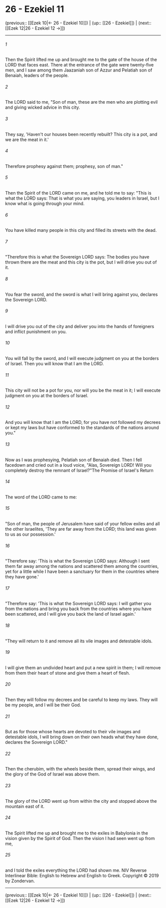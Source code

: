 # 26 - Ezekiel 11

(previous:: [[Ezek 10|← 26 - Ezekiel 10]]) | (up:: [[26 - Ezekiel]]) | (next:: [[Ezek 12|26 - Ezekiel 12 →]])

***


###### 1 
Then the Spirit lifted me up and brought me to the gate of the house of the LORD that faces east. There at the entrance of the gate were twenty-five men, and I saw among them Jaazaniah son of Azzur and Pelatiah son of Benaiah, leaders of the people. 

###### 2 
The LORD said to me, "Son of man, these are the men who are plotting evil and giving wicked advice in this city. 

###### 3 
They say, 'Haven't our houses been recently rebuilt? This city is a pot, and we are the meat in it.' 

###### 4 
Therefore prophesy against them; prophesy, son of man." 

###### 5 
Then the Spirit of the LORD came on me, and he told me to say: "This is what the LORD says: That is what you are saying, you leaders in Israel, but I know what is going through your mind. 

###### 6 
You have killed many people in this city and filled its streets with the dead. 

###### 7 
"Therefore this is what the Sovereign LORD says: The bodies you have thrown there are the meat and this city is the pot, but I will drive you out of it. 

###### 8 
You fear the sword, and the sword is what I will bring against you, declares the Sovereign LORD. 

###### 9 
I will drive you out of the city and deliver you into the hands of foreigners and inflict punishment on you. 

###### 10 
You will fall by the sword, and I will execute judgment on you at the borders of Israel. Then you will know that I am the LORD. 

###### 11 
This city will not be a pot for you, nor will you be the meat in it; I will execute judgment on you at the borders of Israel. 

###### 12 
And you will know that I am the LORD, for you have not followed my decrees or kept my laws but have conformed to the standards of the nations around you." 

###### 13 
Now as I was prophesying, Pelatiah son of Benaiah died. Then I fell facedown and cried out in a loud voice, "Alas, Sovereign LORD! Will you completely destroy the remnant of Israel?"The Promise of Israel's Return 

###### 14 
The word of the LORD came to me: 

###### 15 
"Son of man, the people of Jerusalem have said of your fellow exiles and all the other Israelites, 'They are far away from the LORD; this land was given to us as our possession.' 

###### 16 
"Therefore say: 'This is what the Sovereign LORD says: Although I sent them far away among the nations and scattered them among the countries, yet for a little while I have been a sanctuary for them in the countries where they have gone.' 

###### 17 
"Therefore say: 'This is what the Sovereign LORD says: I will gather you from the nations and bring you back from the countries where you have been scattered, and I will give you back the land of Israel again.' 

###### 18 
"They will return to it and remove all its vile images and detestable idols. 

###### 19 
I will give them an undivided heart and put a new spirit in them; I will remove from them their heart of stone and give them a heart of flesh. 

###### 20 
Then they will follow my decrees and be careful to keep my laws. They will be my people, and I will be their God. 

###### 21 
But as for those whose hearts are devoted to their vile images and detestable idols, I will bring down on their own heads what they have done, declares the Sovereign LORD." 

###### 22 
Then the cherubim, with the wheels beside them, spread their wings, and the glory of the God of Israel was above them. 

###### 23 
The glory of the LORD went up from within the city and stopped above the mountain east of it. 

###### 24 
The Spirit lifted me up and brought me to the exiles in Babylonia in the vision given by the Spirit of God. Then the vision I had seen went up from me, 

###### 25 
and I told the exiles everything the LORD had shown me. NIV Reverse Interlinear Bible: English to Hebrew and English to Greek. Copyright © 2019 by Zondervan.

***

(previous:: [[Ezek 10|← 26 - Ezekiel 10]]) | (up:: [[26 - Ezekiel]]) | (next:: [[Ezek 12|26 - Ezekiel 12 →]])
